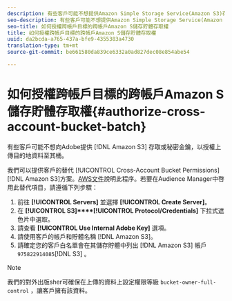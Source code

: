 ```yaml
---
description: 有些客戶可能不想提供Amazon Simple Storage Service(Amazon S3)存取或秘密金鑰給Adobe授權將目的地資料上傳至其桶。
seo-description: 有些客戶可能不想提供Amazon Simple Storage Service(Amazon S3)存取或秘密金鑰給Adobe授權將目的地資料上傳至其桶。
seo-title: 如何授權跨帳戶目標的跨帳戶Amazon S儲存貯體存取權
title: 如何授權跨帳戶目標的跨帳戶Amazon S儲存貯體存取權
uuid: da2bcda-a765-437a-bfe9-4355383a4730
translation-type: tm+mt
source-git-commit: be661580da839ce6332a0ad827dec08e854abe54

---
```



# 如何授權跨帳戶目標的跨帳戶Amazon S儲存貯體存取權{#authorize-cross-account-bucket-batch}

有些客戶可能不想向Adobe提供 [!DNL Amazon S3] 存取或秘密金鑰，以授權上傳目的地資料至其桶。

我們可以提供客戶的替代 [!UICONTROL Cross-Account Bucket Permissions][!DNL Amazon S3]方案。[AWS文件](https://docs.aws.amazon.com/AmazonS3/latest/dev/example-walkthroughs-managing-access-example2.html)說明此程序。若要在Audience Manager中啓用此替代項目，請遵循下列步驟：

1. 前往 **[!UICONTROL Servers]** 並選擇 **[!UICONTROL Create Server]**。
1. 在 **[!UICONTROL S3]****[!UICONTROL Protocol/Credentials]** 下拉式遮色片中選取。
1. 請查看 **[!UICONTROL Use Internal Adobe Key]** 選項。
1. 請使用客戶的帳戶和貯體名稱 [!DNL Amazon S3]。
1. 請確定您的客戶白名單會在其儲存貯體中列出 [!DNL Amazon S3] 帳戶 `975822914085`[!DNL S3] 。

>[!NOTE]
>
>我們的對外出版sher可確保在上傳的資料上設定權限等級 `bucket-owner-full-control` ，讓客戶擁有該資料。
